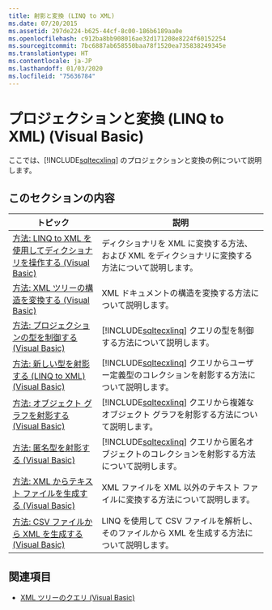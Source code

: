 ```yaml
---
title: 射影と変換 (LINQ to XML)
ms.date: 07/20/2015
ms.assetid: 297de224-b625-44cf-8c00-186b6189aa0e
ms.openlocfilehash: c912ba8bb908016ae32d171208e8224f60152254
ms.sourcegitcommit: 7bc6887ab658550baa78f1520ea735838249345e
ms.translationtype: HT
ms.contentlocale: ja-JP
ms.lasthandoff: 01/03/2020
ms.locfileid: "75636784"
---
```

# <a name="projections-and-transformations-linq-to-xml-visual-basic"></a>プロジェクションと変換 (LINQ to XML) (Visual Basic)
ここでは、[!INCLUDE[sqltecxlinq](~/includes/sqltecxlinq-md.md)] のプロジェクションと変換の例について説明します。  
  
## <a name="in-this-section"></a>このセクションの内容  
  
|トピック|説明|  
|-----------|-----------------|  
|[方法: LINQ to XML を使用してディクショナリを操作する (Visual Basic)](../../../../visual-basic/programming-guide/concepts/linq/how-to-work-with-dictionaries-using-linq-to-xml.md)|ディクショナリを XML に変換する方法、および XML をディクショナリに変換する方法について説明します。|  
|[方法: XML ツリーの構造を変換する (Visual Basic)](../../../../visual-basic/programming-guide/concepts/linq/how-to-transform-the-shape-of-an-xml-tree.md)|XML ドキュメントの構造を変換する方法について説明します。|  
|[方法: プロジェクションの型を制御する (Visual Basic)](../../../../visual-basic/programming-guide/concepts/linq/how-to-control-the-type-of-a-projection.md)|[!INCLUDE[sqltecxlinq](~/includes/sqltecxlinq-md.md)] クエリの型を制御する方法について説明します。|  
|[方法: 新しい型を射影する (LINQ to XML) (Visual Basic)](../../../../visual-basic/programming-guide/concepts/linq/how-to-project-a-new-type-linq-to-xml.md)|[!INCLUDE[sqltecxlinq](~/includes/sqltecxlinq-md.md)] クエリからユーザー定義型のコレクションを射影する方法について説明します。|  
|[方法: オブジェクト グラフを射影する (Visual Basic)](../../../../visual-basic/programming-guide/concepts/linq/how-to-project-an-object-graph.md)|[!INCLUDE[sqltecxlinq](~/includes/sqltecxlinq-md.md)] クエリから複雑なオブジェクト グラフを射影する方法について説明します。|  
|[方法: 匿名型を射影する (Visual Basic)](../../../../visual-basic/programming-guide/concepts/linq/how-to-project-an-anonymous-type.md)|[!INCLUDE[sqltecxlinq](~/includes/sqltecxlinq-md.md)] クエリから匿名オブジェクトのコレクションを射影する方法について説明します。|  
|[方法: XML からテキスト ファイルを生成する (Visual Basic)](../../../../visual-basic/programming-guide/concepts/linq/how-to-generate-text-files-from-xml.md)|XML ファイルを XML 以外のテキスト ファイルに変換する方法について説明します。|  
|[方法: CSV ファイルから XML を生成する (Visual Basic)](../../../../visual-basic/programming-guide/concepts/linq/how-to-generate-xml-from-csv-files.md)|LINQ を使用して CSV ファイルを解析し、そのファイルから XML を生成する方法について説明します。|  
  
## <a name="see-also"></a>関連項目

- [XML ツリーのクエリ (Visual Basic)](../../../../visual-basic/programming-guide/concepts/linq/querying-xml-trees.md)
